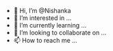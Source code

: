 - 👋 Hi, I’m @Nishanka
- 👀 I’m interested in ...
- 🌱 I’m currently learning ...
- 💞️ I’m looking to collaborate on ...
- 📫 How to reach me ...

<!---
Nishanka/Nishanka is a ✨ special ✨ repository because its `README.md` (this file) appears on your GitHub profile.
You can click the Preview link to take a look at your changes.
--->
